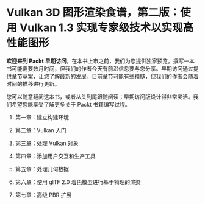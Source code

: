 # Vulkan 3D 图形渲染食谱，第二版：使用 Vulkan 1.3 实现专家级技术以实现高性能图形

**欢迎来到 Packt 早期访问**。在本书上市之前，我们为您提供独家预览。撰写一本书可能需要数月时间，但我们的作者今天有前沿信息要与您分享。早期访问通过提供章节草案，让您了解最新的发展。目前章节可能有些粗糙，但我们的作者会随着时间的推移进行更新。

您可以随意翻阅这本书，或者从头到尾跟随阅读；早期访问版设计得非常灵活。我们希望您能享受了解更多关于 Packt 书籍编写过程。

1.  第一章：建立构建环境

1.  第二章：Vulkan 入门

1.  第三章：处理 Vulkan 对象

1.  第四章：添加用户交互和生产工具

1.  第五章：处理几何数据

1.  第六章：使用 glTF 2.0 着色模型进行基于物理的渲染

1.  第七章：高级 PBR 扩展
